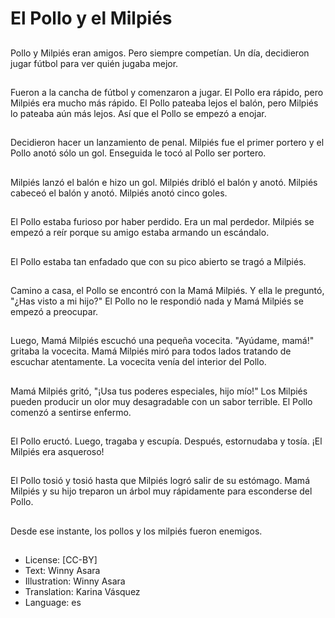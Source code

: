 # El Pollo y el Milpiés

##
Pollo y Milpiés eran amigos. Pero siempre competían. Un día, decidieron jugar fútbol para ver quién jugaba mejor.

##
Fueron a la cancha de fútbol y comenzaron a jugar. El Pollo era rápido, pero Milpiés era mucho más rápido. El Pollo pateaba lejos el balón, pero Milpiés lo pateaba aún más lejos. Así que el Pollo se empezó a enojar.

##
Decidieron hacer un lanzamiento de penal. Milpiés fue el primer portero y el Pollo anotó sólo un gol. Enseguida le tocó al Pollo ser portero.

##
Milpiés lanzó el balón e hizo un gol. Milpiés dribló el balón y anotó. Milpiés cabeceó el balón y anotó. Milpiés anotó cinco goles.

##
El Pollo estaba furioso por haber perdido. Era un mal perdedor. Milpiés se empezó a reír porque su amigo estaba armando un escándalo.

##
El Pollo estaba tan enfadado que con su pico abierto se tragó a Milpiés.

##
Camino a casa, el Pollo se encontró con la Mamá Milpiés. Y ella le preguntó, "¿Has visto a mi hijo?" El Pollo no le respondió nada y Mamá Milpiés se empezó a preocupar.

##
Luego, Mamá Milpiés escuchó una pequeña vocecita. "Ayúdame, mamá!" gritaba la vocecita. Mamá Milpiés miró para todos lados tratando de escuchar atentamente. La vocecita venía del interior del Pollo.

##
Mamá Milpiés gritó, "¡Usa tus poderes especiales, hijo mío!" Los Milpiés pueden producir un olor muy desagradable con un sabor terrible. El Pollo comenzó a sentirse enfermo.

##
El Pollo eructó. Luego, tragaba y escupía. Después, estornudaba y tosía. ¡El Milpiés era asqueroso!

##
El Pollo tosió y tosió hasta que Milpiés logró salir de su estómago. Mamá Milpiés y su hijo treparon un árbol muy rápidamente para esconderse del Pollo.

##
Desde ese instante, los pollos y los milpiés fueron enemigos.

##
* License: [CC-BY]
* Text: Winny Asara
* Illustration: Winny Asara
* Translation: Karina Vásquez
* Language: es
